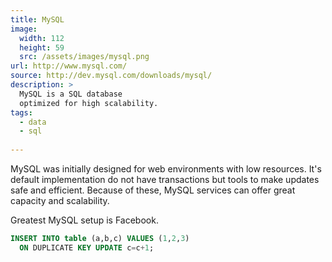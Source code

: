 ```yaml
---
title: MySQL
image: 
  width: 112
  height: 59
  src: /assets/images/mysql.png
url: http://www.mysql.com/
source: http://dev.mysql.com/downloads/mysql/
description: >
  MySQL is a SQL database
  optimized for high scalability.
tags:
  - data
  - sql
  
---
```

MySQL was initially designed for web environments
with low resources.
It's default implementation do not have transactions
but tools to make updates safe and efficient.
Because of these, MySQL services can offer
great capacity and scalability.

Greatest MySQL setup is Facebook.

```sql
INSERT INTO table (a,b,c) VALUES (1,2,3)
  ON DUPLICATE KEY UPDATE c=c+1;
```

